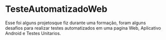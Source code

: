 # TesteAutomatizadoWeb
Esse foi alguns projetosque fiz durante uma formação, foram alguns desafios para realizar testes automatizados em uma pagina Web, Aplicativo Android e Testes Unitarios.

